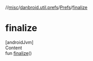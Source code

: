 //[misc](../../index.md)/[danbroid.util.prefs](../index.md)/[Prefs](index.md)/[finalize](finalize.md)



# finalize  
[androidJvm]  
Content  
fun [finalize](finalize.md)()  



